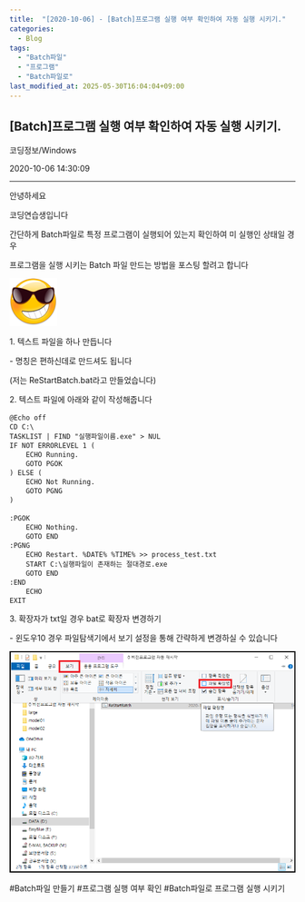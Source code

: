 ```yaml
---
title:  "[2020-10-06] - [Batch]프로그램 실행 여부 확인하여 자동 실행 시키기."
categories:
  - Blog
tags:
  - "Batch파일"
  - "프로그램"
  - "Batch파일로"
last_modified_at: 2025-05-30T16:04:04+09:00
---
```


## [Batch]프로그램 실행 여부 확인하여 자동 실행 시키기.

코딩정보/Windows

2020-10-06 14:30:09

* * *

안녕하세요

코딩연습생입니다

간단하게 Batch파일로 특정 프로그램이 실행되어 있는지 확인하여 미 실행인 상태일 경우

프로그램을 실행 시키는 Batch 파일 만드는 방법을 포스팅 할려고 합니다

![](/assets/images/batch_프로그램_실행_여부_확인하여_자동_실행_시키기/img.png)

1\. 텍스트 파일을 하나 만듭니다

\- 명칭은 편하신데로 만드셔도 됩니다

(저는 ReStartBatch.bat라고 만들었습니다)

2\. 텍스트 파일에 아래와 같이 작성해줍니다

    
    
    @Echo off
    CD C:\
    TASKLIST | FIND "실행파일이름.exe" > NUL
    IF NOT ERRORLEVEL 1 (
    	ECHO Running.
    	GOTO PGOK
    ) ELSE (
    	ECHO Not Running.
    	GOTO PGNG
    )
    
    :PGOK
    	ECHO Nothing.
    	GOTO END
    :PGNG
    	ECHO Restart. %DATE% %TIME% >> process_test.txt
    	START C:\실행파일이 존재하는 절대경로.exe
    	GOTO END
    :END
    	ECHO
    EXIT

3\. 확장자가 txt일 경우 bat로 확장자 변경하기

\- 윈도우10 경우 파일탐색기에서 보기 설정을 통해 간략하게 변경하실 수 있습니다

![](/assets/images/batch_프로그램_실행_여부_확인하여_자동_실행_시키기/img_1.png)

  

#Batch파일 만들기 #프로그램 실행 여부 확인 #Batch파일로 프로그램 실행 시키기

